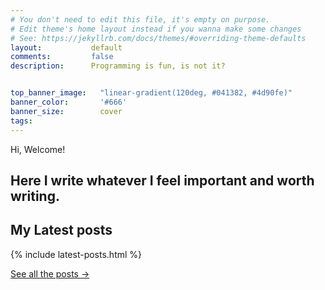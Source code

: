 ```yaml
---
# You don't need to edit this file, it's empty on purpose.
# Edit theme's home layout instead if you wanna make some changes
# See: https://jekyllrb.com/docs/themes/#overriding-theme-defaults
layout:           default
comments:         false
description:      Programming is fun, is not it?


top_banner_image:   "linear-gradient(120deg, #041382, #4d90fe)"
banner_color:       '#666'
banner_size:        cover
tags:               
---
```

Hi, Welcome!

Here I write whatever I feel important and worth writing.
---

## My Latest posts
{% include latest-posts.html %}

[See all the posts ->](/blog)

<!-- ## My most visited posts
{% include most-visited-posts.html %} -->
